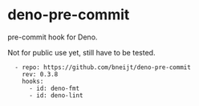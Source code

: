 # deno-pre-commit

pre-commit hook for Deno.

Not for public use yet, still have to be tested.

```
  - repo: https://github.com/bneijt/deno-pre-commit
    rev: 0.3.8
    hooks:
      - id: deno-fmt
      - id: deno-lint
```
